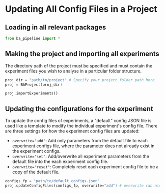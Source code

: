 # Updating All Config Files in a Project

## Loading in all relevant packages

```python
from ba_pipeline import *
```

## Making the project and importing all experiments

The directory path of the project must be specified and must contain the experiment files you wish to analyse in a particular folder structure.

```python
proj_dir = "path/to/project" # Specify your project folder path here
proj = BAProject(proj_dir)

proj.importExperiments()
```

## Updating the configurations for the experiment

To update the config files of experiments, a "default" config JSON file is used like a template to modify the individual experiment's config file.
There are three settings for how the experiment config files are updated:

- `overwrite="add"`: Add only parameters from the default file to each experiment configs file, where the parameter does not already exist in the experiment configs.
- `overwrite="set"`: Add/overwrite all experiment parameters from the default file into the each experiment config file.
- `overwrite="reset"`: Completely reset each experiment config file to be a copy of the default file.

```python
configs_fp = "path/to/default_configs.json"
proj.updateConfigFiles(configs_fp, overwrite="add") # overwrite can also be "set" or "reset"
```

